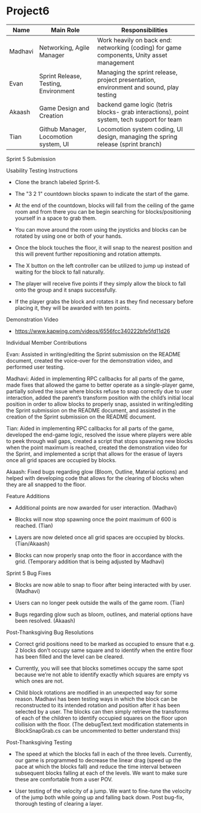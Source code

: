 # Project6

Name | Main Role | Responsibilities 
--- | --- | ---
Madhavi | Networking, Agile Manager | Work heavily on back end: networking (coding) for game components, Unity asset management
Evan | Sprint Release, Testing, Environment | Managing the sprint release, project presentation, environment and sound, play testing
Akaash | Game Design and Creation | backend game logic (tetris blocks- grab interactions), point system, tech support for team
Tian | Github Manager, Locomotion system, UI | Locomotion system coding, UI design, managing the spring release (sprint branch)

Sprint 5 Submission 

Usability Testing Instructions

- Clone the branch labeled Sprint-5.

- The "3 2 1" countdown blocks spawn to indicate the start of the game.

- At the end of the countdown, blocks will fall from the ceiling of the game room and from there you can be begin searching for blocks/positioning yourself in a space to grab them.

- You can move around the room using the joysticks and blocks can be rotated by using one or both of your hands.

- Once the block touches the floor, it will snap to the nearest position and this will prevent further repositioning and rotation attempts.

- The X button on the left controller can be utilized to jump up instead of waiting for the block to fall naturally.

- The player will receive five points if they simply allow the block to fall onto the group and it snaps successfully.

- If the player grabs the block and rotates it as they find necessary before placing it, they will be awarded with ten points.

Demonstration Video

- https://www.kapwing.com/videos/6556fcc340222bfe5fd11d26

Individual Member Contributions

Evan: Assisted in writing/editing the Sprint submission on the README document, created the voice-over for the demonstration video, and performed user testing.

Madhavi: Aided in implementing RPC callbacks for all parts of the game, made fixes that allowed the game to better operate as a single-player game, partially solved the issue where blocks refuse to snap correctly due to user interaction, added the parent’s transform position with the child’s initial local position in order to allow blocks to properly snap, assisted in writing/editing the Sprint submission on the README document, and assisted in the creation of the Sprint submission on the README document.

Tian: Aided in implementing RPC callbacks for all parts of the game, developed the end-game logic, resolved the issue where players were able to peek through wall gaps, created a script that stops spawning new blocks when the point maximum is reached, created the demonstration video for the Sprint, and implemented a script that allows for the erasue of layers once all grid spaces are occupied by blocks.

Akaash: Fixed bugs regarding glow (Bloom, Outline, Material options) and helped with developing code that allows for the clearing of blocks when they are all snapped to the floor.

Feature Additions

- Additional points are now awarded for user interaction. (Madhavi)

- Blocks will now stop spawning once the point maximum of 600 is reached. (Tian)

- Layers are now deleted once all grid spaces are occupied by blocks. (Tian/Akaash)

- Blocks can now properly snap onto the floor in accordance with the grid. (Temporary addition that is being adjusted by Madhavi)

Sprint 5 Bug Fixes

- Blocks are now able to snap to floor after being interacted with by user. (Madhavi)

- Users can no longer peek outside the walls of the game room. (Tian)

- Bugs regarding glow such as bloom, outlines, and material options have been resolved. (Akaash)

Post-Thanksgiving Bug Resolutions

- Correct grid positions need to be marked as occupied to ensure that e.g. 2 blocks don’t occupy same square and to identify when the entire floor has been filled and the level can be cleared. 

- Currently, you will see that blocks sometimes occupy the same spot because we’re not able to identify exactly which squares are empty vs which ones are not.

- Child block rotations are modified in an unexpected way for some reason. Madhavi has been testing ways in which the block can be reconstructed to its intended rotation and position after it has been selected by a user. The blocks can then simply retrieve the transforms of each of the children to identify occupied squares on the floor upon collision with the floor. (The debugText.text modification statements in BlockSnapGrab.cs can be uncommented to better understand this)

Post-Thanksgiving Testing

- The speed at which the blocks fall in each of the three levels. Currently, our game is programmed to decrease the linear drag (speed up the pace at which the blocks fall) and reduce the time interval between subsequent blocks falling at each of the levels. We want to make sure these are comfortable from a user POV.

- User testing of the velocity of a jump. We want to fine-tune the velocity of the jump both while going up and falling back down.
Post bug-fix, thorough testing of clearing a layer.
